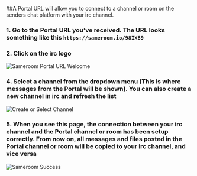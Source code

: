 ##A Portal URL will allow you to connect to a channel or room on the senders chat platform with your irc channel.

### 1. Go to the Portal URL you’ve received. The URL looks something like this `https://sameroom.io/98IX89`

### 2. Click on the irc logo
![Sameroom Portal URL Welcome](https://in.kato.im/c76bb40f2a2e9a68eaa13a3ae2c8d8e4627c565c77aca6158f001f5492ec7724/Sameroom-Select-Platform-_0004_irc.png)

### 4. Select a channel from the dropdown menu (This is where messages from the Portal will be shown). You can also create a new channel in irc and refresh the list
![Create or Select Channel](https://in.kato.im/f3e2a5d2c14da062602e45bc1cf2b495b672087398f28d09162ded75ff6a848b/Sameroom%20Join%20Portal%20Select%20Room%20ALL.png)

### 5. When you see this page, the connection between your irc channel and the Portal channel or room has been setup correctly. From now on, all messages and files posted in the Portal channel or room will be copied to your irc channel, and vice versa
![Sameroom Success](https://in.kato.im/bc1ac42c1d1d5632a436e92b5b3603422261f99a64c602007a895ecd38973336/Sameroom%20Join%20Portal%20Success%20copy.png)

